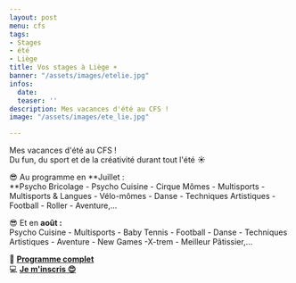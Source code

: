 ```yaml
---
layout: post
menu: cfs
tags:
- Stages
- été
- Liège
title: Vos stages à Liège ☀
banner: "/assets/images/etelie.jpg"
infos:
  date: 
  teaser: ''
description: Mes vacances d'été au CFS !
image: "/assets/images/ete_lie.jpg"

---
```

Mes vacances d'été au CFS !  
Du fun, du sport et de la créativité durant tout l'été ☀

😎 Au programme en **Juillet :  
**Psycho Bricolage - Psycho Cuisine - Cirque Mômes - Multisports - Multisports & Langues - Vélo-mômes - Danse - Techniques Artistiques - Football - Roller - Aventure,...  
  
😎 Et en **août :**   
Psycho Cuisine - Multisports - Baby Tennis - Football - Danse - Techniques Artistiques - Aventure - New Games -X-trem - Meilleur Pâtissier,...

**📅** [**Programme complet**](https://www.lecfs.be/files/liege/ "Programme été Liège")  
💻 [**Je m'inscris 😍**](https://www12.iclub.be/myiclub3_CFS_register.asp?ClubID=559&LG=FR&Categorie=4&Groupe=1&Province=Liege "Liège")